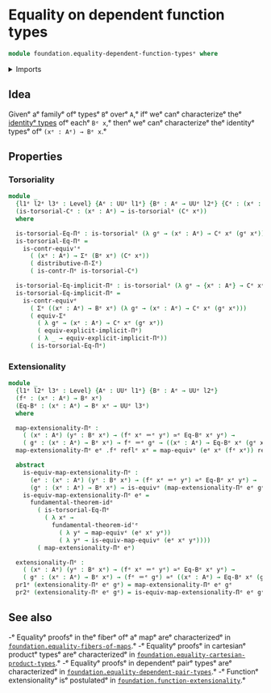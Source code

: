 # Equality on dependent function types

```agda
module foundation.equality-dependent-function-typesᵉ where
```

<details><summary>Imports</summary>

```agda
open import foundation.dependent-pair-typesᵉ
open import foundation.fundamental-theorem-of-identity-typesᵉ
open import foundation.implicit-function-typesᵉ
open import foundation.universe-levelsᵉ

open import foundation-core.contractible-typesᵉ
open import foundation-core.equivalencesᵉ
open import foundation-core.functoriality-dependent-pair-typesᵉ
open import foundation-core.identity-typesᵉ
open import foundation-core.torsorial-type-familiesᵉ
open import foundation-core.type-theoretic-principle-of-choiceᵉ
```

</details>

## Idea

Givenᵉ aᵉ familyᵉ ofᵉ typesᵉ `B`ᵉ overᵉ `A`,ᵉ ifᵉ weᵉ canᵉ characterizeᵉ theᵉ
[identityᵉ types](foundation-core.identity-types.mdᵉ) ofᵉ eachᵉ `Bᵉ x`,ᵉ thenᵉ weᵉ canᵉ
characterizeᵉ theᵉ identityᵉ typesᵉ ofᵉ `(xᵉ : Aᵉ) → Bᵉ x`.ᵉ

## Properties

### Torsoriality

```agda
module _
  {l1ᵉ l2ᵉ l3ᵉ : Level} {Aᵉ : UUᵉ l1ᵉ} {Bᵉ : Aᵉ → UUᵉ l2ᵉ} {Cᵉ : (xᵉ : Aᵉ) → Bᵉ xᵉ → UUᵉ l3ᵉ}
  (is-torsorial-Cᵉ : (xᵉ : Aᵉ) → is-torsorialᵉ (Cᵉ xᵉ))
  where

  is-torsorial-Eq-Πᵉ : is-torsorialᵉ (λ gᵉ → (xᵉ : Aᵉ) → Cᵉ xᵉ (gᵉ xᵉ))
  is-torsorial-Eq-Πᵉ =
    is-contr-equiv'ᵉ
      ( (xᵉ : Aᵉ) → Σᵉ (Bᵉ xᵉ) (Cᵉ xᵉ))
      ( distributive-Π-Σᵉ)
      ( is-contr-Πᵉ is-torsorial-Cᵉ)

  is-torsorial-Eq-implicit-Πᵉ : is-torsorialᵉ (λ gᵉ → {xᵉ : Aᵉ} → Cᵉ xᵉ (gᵉ {xᵉ}))
  is-torsorial-Eq-implicit-Πᵉ =
    is-contr-equivᵉ
      ( Σᵉ ((xᵉ : Aᵉ) → Bᵉ xᵉ) (λ gᵉ → (xᵉ : Aᵉ) → Cᵉ xᵉ (gᵉ xᵉ)))
      ( equiv-Σᵉ
        ( λ gᵉ → (xᵉ : Aᵉ) → Cᵉ xᵉ (gᵉ xᵉ))
        ( equiv-explicit-implicit-Πᵉ)
        ( λ _ → equiv-explicit-implicit-Πᵉ))
      ( is-torsorial-Eq-Πᵉ)
```

### Extensionality

```agda
module _
  {l1ᵉ l2ᵉ l3ᵉ : Level} {Aᵉ : UUᵉ l1ᵉ} {Bᵉ : Aᵉ → UUᵉ l2ᵉ}
  (fᵉ : (xᵉ : Aᵉ) → Bᵉ xᵉ)
  (Eq-Bᵉ : (xᵉ : Aᵉ) → Bᵉ xᵉ → UUᵉ l3ᵉ)
  where

  map-extensionality-Πᵉ :
    ( (xᵉ : Aᵉ) (yᵉ : Bᵉ xᵉ) → (fᵉ xᵉ ＝ᵉ yᵉ) ≃ᵉ Eq-Bᵉ xᵉ yᵉ) →
    ( gᵉ : (xᵉ : Aᵉ) → Bᵉ xᵉ) → fᵉ ＝ᵉ gᵉ → ((xᵉ : Aᵉ) → Eq-Bᵉ xᵉ (gᵉ xᵉ))
  map-extensionality-Πᵉ eᵉ .fᵉ reflᵉ xᵉ = map-equivᵉ (eᵉ xᵉ (fᵉ xᵉ)) reflᵉ

  abstract
    is-equiv-map-extensionality-Πᵉ :
      (eᵉ : (xᵉ : Aᵉ) (yᵉ : Bᵉ xᵉ) → (fᵉ xᵉ ＝ᵉ yᵉ) ≃ᵉ Eq-Bᵉ xᵉ yᵉ) →
      (gᵉ : (xᵉ : Aᵉ) → Bᵉ xᵉ) → is-equivᵉ (map-extensionality-Πᵉ eᵉ gᵉ)
    is-equiv-map-extensionality-Πᵉ eᵉ =
      fundamental-theorem-idᵉ
        ( is-torsorial-Eq-Πᵉ
          ( λ xᵉ →
            fundamental-theorem-id'ᵉ
              ( λ yᵉ → map-equivᵉ (eᵉ xᵉ yᵉ))
              ( λ yᵉ → is-equiv-map-equivᵉ (eᵉ xᵉ yᵉ))))
        ( map-extensionality-Πᵉ eᵉ)

  extensionality-Πᵉ :
    ( (xᵉ : Aᵉ) (yᵉ : Bᵉ xᵉ) → (fᵉ xᵉ ＝ᵉ yᵉ) ≃ᵉ Eq-Bᵉ xᵉ yᵉ) →
    ( gᵉ : (xᵉ : Aᵉ) → Bᵉ xᵉ) → (fᵉ ＝ᵉ gᵉ) ≃ᵉ ((xᵉ : Aᵉ) → Eq-Bᵉ xᵉ (gᵉ xᵉ))
  pr1ᵉ (extensionality-Πᵉ eᵉ gᵉ) = map-extensionality-Πᵉ eᵉ gᵉ
  pr2ᵉ (extensionality-Πᵉ eᵉ gᵉ) = is-equiv-map-extensionality-Πᵉ eᵉ gᵉ
```

## See also

-ᵉ Equalityᵉ proofsᵉ in theᵉ fiberᵉ ofᵉ aᵉ mapᵉ areᵉ characterizedᵉ in
  [`foundation.equality-fibers-of-maps`](foundation.equality-fibers-of-maps.md).ᵉ
-ᵉ Equalityᵉ proofsᵉ in cartesianᵉ productᵉ typesᵉ areᵉ characterizedᵉ in
  [`foundation.equality-cartesian-product-types`](foundation.equality-cartesian-product-types.md).ᵉ
-ᵉ Equalityᵉ proofsᵉ in dependentᵉ pairᵉ typesᵉ areᵉ characterizedᵉ in
  [`foundation.equality-dependent-pair-types`](foundation.equality-dependent-pair-types.md).ᵉ
-ᵉ Functionᵉ extensionalityᵉ isᵉ postulatedᵉ in
  [`foundation.function-extensionality`](foundation.function-extensionality.md).ᵉ